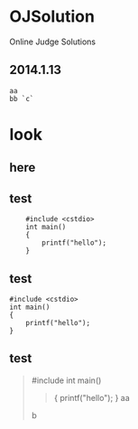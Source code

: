 # OJSolution
Online Judge Solutions

## 2014.1.13
	aa
	bb `c`

look 
==============

here
--------------

## test
		#include <cstdio>
		int main()
		{
			printf("hello");
		}

## test
	#include <cstdio>
	int main()
	{
		printf("hello");
	}

## test
> #include <cstdio>
> int main()
> > {
> > printf("hello");
> > }
> aa
> 
> b
